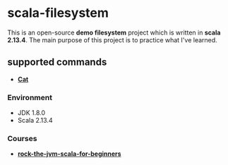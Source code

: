 # scala-filesystem

This is an open-source **demo filesystem** project which is written in **scala 2.13.4**. 
The main purpose of this project is to practice what I've learned. 


## supported commands

 - [**Cat**][2]


### Environment
 - JDK 1.8.0
 - Scala 2.13.4



### Courses

 - [**rock-the-jvm-scala-for-beginners**][1]
 

[1]: https://www.udemy.com/course/rock-the-jvm-scala-for-beginners/learn/lecture/7660552#overview
[2]: https://github.com/mohammadmasoumi/scala-filesystem/blob/main/src/com/mohammadmasoumi/scala/commands/Cat.scala
